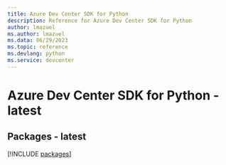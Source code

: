 ```yaml
---
title: Azure Dev Center SDK for Python
description: Reference for Azure Dev Center SDK for Python
author: lmazuel
ms.author: lmazuel
ms.data: 06/29/2023
ms.topic: reference
ms.devlang: python
ms.service: devcenter
---
```

# Azure Dev Center SDK for Python - latest
## Packages - latest
[!INCLUDE [packages](dev-center-index.md)]